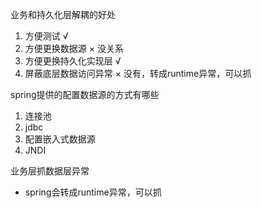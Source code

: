 业务和持久化层解耦的好处

1. 方便测试 √
2. 方便更换数据源 × 没关系 
3. 方便更换持久化实现层 √
4. 屏蔽底层数据访问异常 × 没有，转成runtime异常，可以抓

spring提供的配置数据源的方式有哪些

1. 连接池
2. jdbc
3. 配置嵌入式数据源
4. JNDI

业务层抓数据层异常

* spring会转成runtime异常，可以抓


